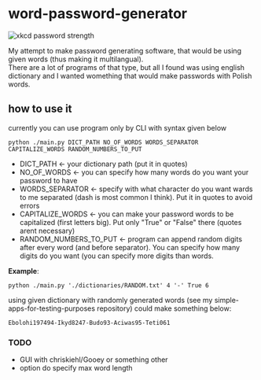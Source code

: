 # word-password-generator

![xkcd password strength](https://imgs.xkcd.com/comics/password_strength.png)

My attempt to make password generating software, that would be using given words (thus making it multilangual).  
There are a lot of programs of that type, but all I found was using english dictionary and I wanted womething that would make passwords with Polish words.  
  
## how to use it
currently you can use program only by CLI with syntax given below
```
python ./main.py DICT_PATH NO_OF_WORDS WORDS_SEPARATOR CAPITALIZE_WORDS RANDOM_NUMBERS_TO_PUT
```
- DICT_PATH <- your dictionary path (put it in quotes)
- NO_OF_WORDS <- you can specify how many words do you want your password to have  
- WORDS_SEPARATOR <- specify with what character do you want wards to me separated (dash is most common I think). Put it in quotes to avoid errors  
- CAPITALIZE_WORDS <- you can make your password words to be capitalized (first letters big). Put only "True" or "False" there (quotes arent necessary)  
- RANDOM_NUMBERS_TO_PUT <- program can append random digits after every word (and before separator). You can specify how many digits do you want (you can specify more digits than words.  
  
**Example**:
```
python ./main.py './dictionaries/RANDOM.txt' 4 '-' True 6
```
using given dictionary with randomly generated words (see my simple-apps-for-testing-purposes repository) could make something below:
```
Ebolohi197494-Ikyd8247-Budo93-Aciwas95-Teti061
```

### TODO
- GUI with chriskiehl/Gooey or something other
- option do specify max word length

